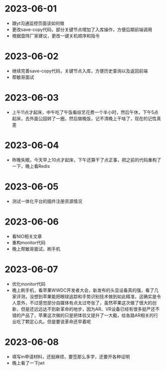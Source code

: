 # 2023-06-01
* 跟yt沟通监控页面该如何做
* 更改save-copy代码，部分关键节点增加了入库操作，方便后期前端调用
* 根据盘阵厂家建议，更改一键关机顺序和指令

# 2023-06-02
* 继续完善save-copy代码，关键节点入库，方便历史查询以及返回前端
* 帮敏哥面试

# 2023-06-03
* 上午11点才起床，中午吃了午饭看综艺花费一个半小时，然后午休，下午5点起床，去外面公园转了一圈，然后做晚饭，记不清晚上干啥了，现在的记性真差

# 2023-06-04
* 昨晚失眠，今天早上10点才起床，下午还算干了点正事，把之前的代码重构了一下，晚上看Redis

# 2023-06-05
* 测试一体化平台的插件注册资源情况

# 2023-06-06
* 看NIO相关文章
* 重构monitor代码
* 晚上帮敏哥面试，刷手机

# 2023-06-07
* 优化monitor代码
* 晚上刷手机，看苹果WWDC开发者大会，新发布的头显设备真的强，看了几家评测，没想到苹果能把眼球追踪和手势识别技术做到如此精准，这确实是令人意外，不过感觉部分自媒体有点太过夸张了，虽然苹果这次做了很大的创新，但是还远远达不到新革命的地步，因为AR、VR设备已经有很多挺严还不错的产品了，苹果这次做的只是把体验又提升了一大截，给各路AR相关的行业吃了颗定心丸，但是要说革命还早着呢

# 2023-06-08
* 填写m申请材料，还挺麻烦，要签那么多字，还要开各种证明
* 晚上看了一下jwt